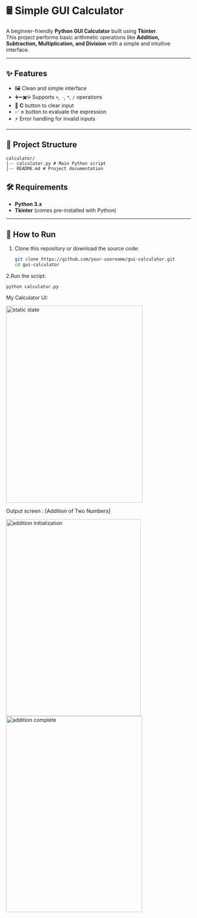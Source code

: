 # 🖩 Simple GUI Calculator  

A beginner-friendly **Python GUI Calculator** built using **Tkinter**.  
This project performs basic arithmetic operations like **Addition, Subtraction, Multiplication, and Division** with a simple and intuitive interface.  

---

## ✨ Features  
- 🖼️ Clean and simple interface  
- ➕➖✖️➗ Supports `+`, `-`, `*`, `/` operations  
- 🧹 **C** button to clear input  
- ✅ **=** button to evaluate the expression  
- ⚡ Error handling for invalid inputs  

---

## 📂 Project Structure  
```
calculator/
│-- calculator.py # Main Python script
│-- README.md # Project documentation
```
## 🛠️ Requirements  
- **Python 3.x**  
- **Tkinter** (comes pre-installed with Python)  

---

## 🚀 How to Run  
1. Clone this repository or download the source code:  
   ```bash
   git clone https://github.com/your-username/gui-calculator.git
   cd gui-calculator
2.Run the script:
```
python calculator.py

```
My Calculator UI:

<img width="372" height="537" alt="static state" src="https://github.com/user-attachments/assets/0fa7270a-670d-4658-a59a-357922f5a01b" />

Output screen : [Addition of Two Numbers]

<img width="367" height="537" alt="addition initialization" src="https://github.com/user-attachments/assets/64ecd21e-aef3-4a55-b5ec-fc6d1e7fd74a" />

<img width="371" height="535" alt="addition complete" src="https://github.com/user-attachments/assets/44bd10b0-1cf3-4afd-a8dd-8e465741e565" />

```


